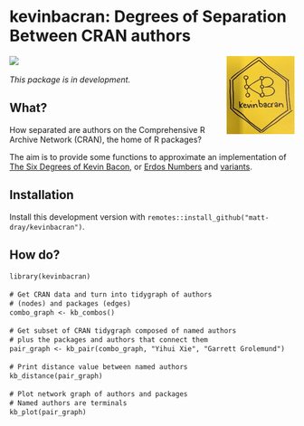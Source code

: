 # kevinbacran: Degrees of Separation Between CRAN authors

<img src="man/figures/logo.png" align="right" />

![](https://media.giphy.com/media/FltCW7GUbF5iE/giphy.gif)

_This package is in development._

## What?

How separated are authors on the Comprehensive R Archive Network (CRAN), the home of R packages?

The aim is to provide some functions to approximate an implementation of [The Six Degrees of Kevin Bacon](https://en.wikipedia.org/wiki/Six_Degrees_of_Kevin_Bacon), or [Erdos Numbers](https://en.wikipedia.org/wiki/Erd%C5%91s_number) and [variants](https://www.timeshighereducation.com/blog/whats-your-erdos-bacon-sabbath-number).

## Installation

Install this development version with `remotes::install_github("matt-dray/kevinbacran")`.

## How do?

```
library(kevinbacran)

# Get CRAN data and turn into tidygraph of authors 
# (nodes) and packages (edges)
combo_graph <- kb_combos()

# Get subset of CRAN tidygraph composed of named authors
# plus the packages and authors that connect them
pair_graph <- kb_pair(combo_graph, "Yihui Xie", "Garrett Grolemund")

# Print distance value between named authors
kb_distance(pair_graph)

# Plot network graph of authors and packages
# Named authors are terminals
kb_plot(pair_graph)
```
